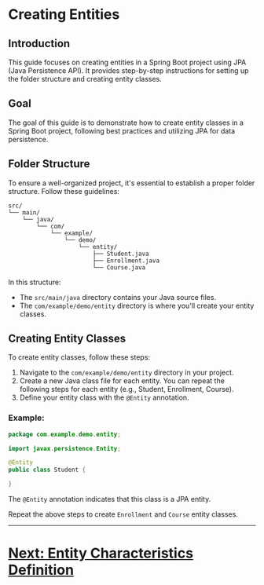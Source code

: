 # Creating Entities

## Introduction

This guide focuses on creating entities in a Spring Boot project using JPA (Java Persistence API). It provides step-by-step instructions for setting up the folder structure and creating entity classes.

## Goal

The goal of this guide is to demonstrate how to create entity classes in a Spring Boot project, following best practices and utilizing JPA for data persistence.

## Folder Structure

To ensure a well-organized project, it's essential to establish a proper folder structure. Follow these guidelines:

```
src/
└── main/
    └── java/
        └── com/
            └── example/
                └── demo/
                    └── entity/
                        ├── Student.java
                        ├── Enrollment.java
                        └── Course.java

```

In this structure:
- The `src/main/java` directory contains your Java source files.
- The `com/example/demo/entity` directory is where you'll create your entity classes.

## Creating Entity Classes

To create entity classes, follow these steps:

1. Navigate to the `com/example/demo/entity` directory in your project.
2. Create a new Java class file for each entity. You can repeat the following steps for each entity (e.g., Student, Enrollment, Course).
3. Define your entity class with the `@Entity` annotation.

### Example:

```java
package com.example.demo.entity;

import javax.persistence.Entity;

@Entity
public class Student {

}
```

The `@Entity` annotation indicates that this class is a JPA entity.

Repeat the above steps to create `Enrollment` and `Course` entity classes.

---

# [Next: Entity Characteristics Definition](characteristics.md)